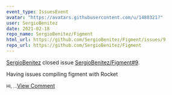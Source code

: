 ```yaml
---
event_type: IssuesEvent
avatar: "https://avatars.githubusercontent.com/u/1480321?"
user: SergioBenitez
date: 2021-02-18
repo_name: SergioBenitez/Figment
html_url: https://github.com/SergioBenitez/Figment/issues/9
repo_url: https://github.com/SergioBenitez/Figment
---
```


<a href='https://github.com/SergioBenitez' target='_blank'>SergioBenitez</a> closed issue <a href='https://github.com/SergioBenitez/Figment/issues/9' target='_blank'>SergioBenitez/Figment#9</a>.

<p>Having issues compiling figment with Rocket</p><small>Hi,...</small><a href='https://github.com/SergioBenitez/Figment/issues/9' target='_blank'>View Comment</a>